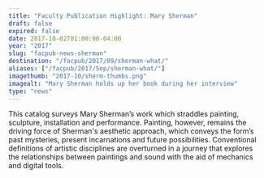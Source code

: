 ```yaml
---
title: "Faculty Publication Highlight: Mary Sherman"
draft: false
expired: false
date: 2017-10-02T01:00:00-04:00
year: "2017"
slug: "facpub-news-sherman"
destination: "/facpub/2017/09/sherman-what/"
aliases: ["/facpub/2017/Sep/sherman-what/"]
imagethumb: "2017-10/sherm-thumbs.png"
imagealt: "Mary Sherman holds up her book during her interview"
type: "news"
---
```


This catalog surveys Mary Sherman’s work which straddles painting, sculpture, installation and performance. Painting, however, remains the driving force of Sherman's aesthetic approach, which conveys the form’s past mysteries, present incarnations and future possibilities. Conventional definitions of artistic disciplines are overturned in a journey that explores the relationships between paintings and sound with the aid of mechanics and digital tools.
